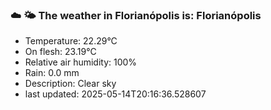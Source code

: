### ☁️ 🌤️  The weather in Florianópolis is: Florianópolis

- Temperature: 22.29°C
- On flesh: 23.19°C
- Relative air humidity: 100%
- Rain: 0.0 mm
- Description: Clear sky
- last updated: 2025-05-14T20:16:36.528607
